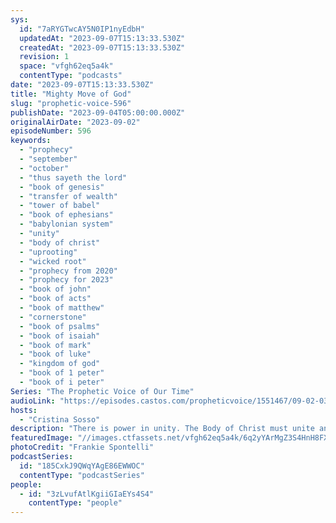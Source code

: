 ```yaml
---
sys:
  id: "7aRYGTwcAY5N0IP1nyEdbH"
  updatedAt: "2023-09-07T15:13:33.530Z"
  createdAt: "2023-09-07T15:13:33.530Z"
  revision: 1
  space: "vfgh62eq5a4k"
  contentType: "podcasts"
date: "2023-09-07T15:13:33.530Z"
title: "Mighty Move of God"
slug: "prophetic-voice-596"
publishDate: "2023-09-04T05:00:00.000Z"
originalAirDate: "2023-09-02"
episodeNumber: 596
keywords:
  - "prophecy"
  - "september"
  - "october"
  - "thus sayeth the lord"
  - "book of genesis"
  - "transfer of wealth"
  - "tower of babel"
  - "book of ephesians"
  - "babylonian system"
  - "unity"
  - "body of christ"
  - "uprooting"
  - "wicked root"
  - "prophecy from 2020"
  - "prophecy for 2023"
  - "book of john"
  - "book of acts"
  - "book of matthew"
  - "cornerstone"
  - "book of psalms"
  - "book of isaiah"
  - "book of mark"
  - "book of luke"
  - "kingdom of god"
  - "book of 1 peter"
  - "book of i peter"
Series: "The Prophetic Voice of Our Time"
audioLink: "https://episodes.castos.com/propheticvoice/1551467/09-02-03-23-The-Prophetic-Voice-of-our-Time-mixdown-.mp3"
hosts:
  - "Cristina Sosso"
description: "There is power in unity. The Body of Christ must unite and keep watch, and as we unite, God will turn this nation around. Right now the wicked are united, so we must pray for them. Let us not become so political that we become hateful, but instead let us call things as though they were. This month, the month of September, is a month of Power, so let us stay focused and remain vigilant in following God!"
featuredImage: "//images.ctfassets.net/vfgh62eq5a4k/6q2yYArMgZ3S4HnH8FXoew/dddf0cf9dd50344c1a09a70cfdb565fb/frankie-spontelli-xLTk3Jq1bfQ-unsplash__1_.jpg"
photoCredit: "Frankie Spontelli"
podcastSeries:
  id: "185CxkJ9QWqYAgE86EWWOC"
  contentType: "podcastSeries"
people:
  - id: "3zLvufAtlKgiiGIaEYs4S4"
    contentType: "people"
---
```

